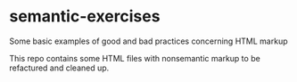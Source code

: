 # semantic-exercises
Some basic examples of good and bad practices concerning HTML markup

This repo contains some HTML files with nonsemantic markup to be refactured and cleaned up.
